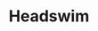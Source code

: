 ---
title: "Headswim"
summary: "The band originally formed in 1989 in Essex, England under the name Blinder. The initial line-up was Daniel Glendining , his brother Tom Glendining , Nick Watts and Matt Pegg . The band's main influences were grunge and progressive rock. Following Pegg's departure Blinder rethought their approach, reducing the progressive rock elements in their music. Pegg was replaced as bass player by a friend of the band, Clovis Taylor and, by 1992, Blinder had changed their name to Headswim. Headswim released two four-track EPs, Tense Nervous Head and Moment of Union, on their own Crush Records label . The EPs made enough of an impression for them to be signed by the Sony Music subsidiary Epic Records and they released their debut album Flood in 1994. The album's third single \"Crawl\" made the UK Singles Chart. However, the death later that year of Dan and Tom's brother Matthew after a long battle with leukaemia had a profound effect on the group, who took time off to regroup. Headswim re-emerged in 1997 with their second album Despite Yourself, which contained many cathartic songs about death and spirituality. The group's music had also shifted from their earlier grunge influences to a more reflective alternative rock sound. The lead single \"Tourniquet\" reached the top 30 in the UK and was a minor radio hit in the United States. However, Sony made the decision to drop them. The band released only one further single, \"Dusty Road\" in 2000 before splitting up in early 2001. Following the group's split, Daniel Glendining formed a new band, BlackCar, also composing music for film scores. Tom Glendining also played drums for BlackCar while also a member of another band, Tenebrous Liar. In February 2011 it was announced that Dan would be joining his brother Tom in Tenebrous Liar as their new guitarist while continuing to work as BlackCar. Nick Watts became a graphic designer, but is still involved in the music business as he plays keyboards for Mew when they are on tour. In 2022 Trapped Animal announced the reissue of \"Flood Redux\" and the story continues."
image: "headswim.jpg"
---